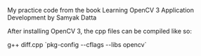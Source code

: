 My practice code from the book Learning OpenCV 3 Application Development by Samyak Datta

After installing OpenCV 3, the cpp files can be compiled like so:

g++ diff.cpp  \`pkg-config --cflags --libs opencv\`

